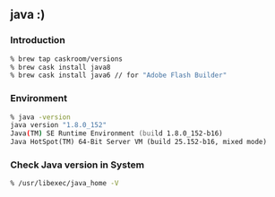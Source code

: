java :)
---

### Introduction

```zsh
% brew tap caskroom/versions
% brew cask install java8
% brew cask install java6 // for "Adobe Flash Builder"
```

### Environment

```zsh
% java -version
java version "1.8.0_152"
Java(TM) SE Runtime Environment (build 1.8.0_152-b16)
Java HotSpot(TM) 64-Bit Server VM (build 25.152-b16, mixed mode)
```

### Check Java version in System

```zsh
% /usr/libexec/java_home -V
```
